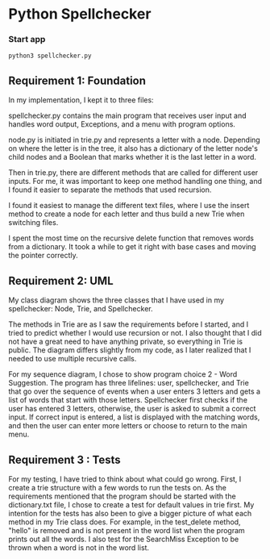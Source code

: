 # Python Spellchecker

### Start app

```
python3 spellchecker.py
```

## Requirement 1: Foundation

In my implementation, I kept it to three files:

spellchecker.py contains the main program that receives user input and handles word output, Exceptions, and a menu with program options.

node.py is initiated in trie.py and represents a letter with a node. Depending on where the letter is in the tree, it also has a dictionary of the letter node's child nodes and a Boolean that marks whether it is the last letter in a word.

Then in trie.py, there are different methods that are called for different user inputs. For me, it was important to keep one method handling one thing, and I found it easier to separate the methods that used recursion.

I found it easiest to manage the different text files, where I use the insert method to create a node for each letter and thus build a new Trie when switching files.

I spent the most time on the recursive delete function that removes words from a dictionary. It took a while to get it right with base cases and moving the pointer correctly.

## Requirement 2: UML

My class diagram shows the three classes that I have used in my spellchecker: Node, Trie, and Spellchecker.

The methods in Trie are as I saw the requirements before I started, and I tried to predict whether I would use recursion or not. I also thought that I did not have a great need to have anything private, so everything in Trie is public. The diagram differs slightly from my code, as I later realized that I needed to use multiple recursive calls.

For my sequence diagram, I chose to show program choice 2 - Word Suggestion. The program has three lifelines: user, spellchecker, and Trie that go over the sequence of events when a user enters 3 letters and gets a list of words that start with those letters. Spellchecker first checks if the user has entered 3 letters, otherwise, the user is asked to submit a correct input. If correct input is entered, a list is displayed with the matching words, and then the user can enter more letters or choose to return to the main menu.

## Requirement 3 : Tests

For my testing, I have tried to think about what could go wrong. First, I create a trie structure with a few words to run the tests on. As the requirements mentioned that the program should be started with the dictionary.txt file, I chose to create a test for default values in trie first. My intention for the tests has also been to give a bigger picture of what each method in my Trie class does. For example, in the test_delete method, "hello" is removed and is not present in the word list when the program prints out all the words. I also test for the SearchMiss Exception to be thrown when a word is not in the word list.
